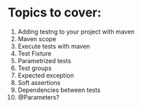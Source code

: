 # Topics to cover:
1. Adding testng to your project with maven
1. Maven scope
1. Execute tests with maven
1. Test Fixture
1. Parametrized tests
1. Test groups
1. Expected exception
1. Soft assertions
1. Dependencies between tests
1. @Parameters?
